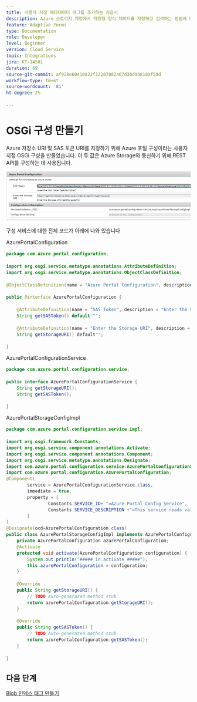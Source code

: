 ```yaml
---
title: 사용자 지정 메타데이터 태그를 추가하는 자습서
description: Azure 스토리지 계정에서 적응형 양식 데이터를 저장하고 검색하는 방법에 대해 알아봅니다.
feature: Adaptive Forms
type: Documentation
role: Developer
level: Beginner
version: Cloud Service
topic: Integrations
jira: KT-14501
duration: 69
source-git-commit: af928e60410022f12207082467d3bd9b818af59d
workflow-type: tm+mt
source-wordcount: '81'
ht-degree: 2%

---
```


# OSGi 구성 만들기

Azure 저장소 URI 및 SAS 토큰 URI를 지정하기 위해 Azure 포털 구성이라는 사용자 지정 OSGi 구성을 만들었습니다. 이 두 값은 Azure Storage와 통신하기 위해 REST API를 구성하는 데 사용됩니다.

![azure-portal-configuration](assets/azure-portal-configuration.png)

구성 서비스에 대한 전체 코드가 아래에 나와 있습니다

AzurePortalConfiguration

```java
package com.azure.portal.configuration;

import org.osgi.service.metatype.annotations.AttributeDefinition;
import org.osgi.service.metatype.annotations.ObjectClassDefinition;

@ObjectClassDefinition(name = "Azure Portal Configuration", description = "Settings for connecting to Azure Portal")

public @interface AzurePortalConfiguration {

    @AttributeDefinition(name = "SAS Token", description = "Enter the SAS Token")
    String getSASToken() default "";

    @AttributeDefinition(name = "Enter the Storage URI", description = "Enter the Storage URI")
    String getStorageURI() default"";

}
```

AzurePortalConfigurationService

```java
package com.azure.portal.configuration.service;

public interface AzurePortalConfigurationService {
    String getStorageURI();
    String getSASToken();

}
```

AzurePortalStorageConfigImpl

```java
package com.azure.portal.configuration.service.impl;

import org.osgi.framework.Constants;
import org.osgi.service.component.annotations.Activate;
import org.osgi.service.component.annotations.Component;
import org.osgi.service.metatype.annotations.Designate;
import com.azure.portal.configuration.service.AzurePortalConfigurationService;
import com.azure.portal.configuration.AzurePortalConfiguration;
@Component(
        service = AzurePortalConfigurationService.class,
        immediate = true,
        property = {
                Constants.SERVICE_ID+ "=Azure Portal Config Service",
                Constants.SERVICE_DESCRIPTION +"=This service reads values from Azure portal config"
        }
)
@Designate(ocd=AzurePortalConfiguration.class)
public class AzurePortalStorageConfigImpl implements AzurePortalConfigurationService {
    private AzurePortalConfiguration azurePortalConfiguration;
    @Activate
    protected void activate(AzurePortalConfiguration configuration) {
        System.out.println("##### in activate #####");
        this.azurePortalConfiguration = configuration;
    }

    @Override
    public String getStorageURI() {
        // TODO Auto-generated method stub
        return azurePortalConfiguration.getStorageURI();
    }

    @Override
    public String getSASToken() {
        // TODO Auto-generated method stub
        return azurePortalConfiguration.getSASToken();
    }

}
```

## 다음 단계

[Blob 인덱스 태그 만들기](./create-blob-index-tags.md)



